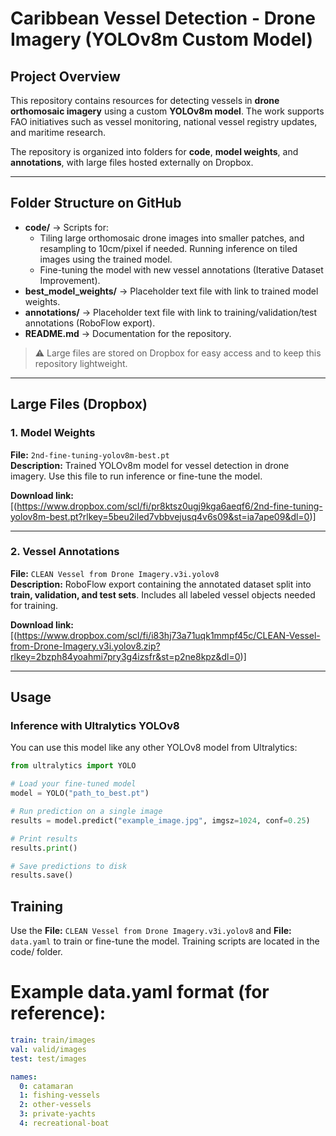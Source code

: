 # Caribbean Vessel Detection - Drone Imagery (YOLOv8m Custom Model)

## Project Overview
This repository contains resources for detecting vessels in **drone orthomosaic imagery** using a custom **YOLOv8m model**. The work supports FAO initiatives such as vessel monitoring, national vessel registry updates, and maritime research.  

The repository is organized into folders for **code**, **model weights**, and **annotations**, with large files hosted externally on Dropbox.

---

## Folder Structure on GitHub

- **code/** → Scripts for:
  - Tiling large orthomosaic drone images into smaller patches, and resampling to 10cm/pixel if needed. Running inference on tiled images using the trained model.
  - Fine-tuning the model with new vessel annotations (Iterative Dataset Improvement).  
- **best_model_weights/** → Placeholder text file with link to trained model weights.  
- **annotations/** → Placeholder text file with link to training/validation/test annotations (RoboFlow export).    
- **README.md** → Documentation for the repository.  

> ⚠️ Large files are stored on Dropbox for easy access and to keep this repository lightweight.

---

## Large Files (Dropbox)

### 1. Model Weights
**File:** `2nd-fine-tuning-yolov8m-best.pt`  
**Description:** Trained YOLOv8m model for vessel detection in drone imagery. Use this file to run inference or fine-tune the model.  

**Download link:** [(https://www.dropbox.com/scl/fi/pr8ktsz0ugj9kga6aeqf6/2nd-fine-tuning-yolov8m-best.pt?rlkey=5beu2iled7vbbvejusq4v6s09&st=ia7ape09&dl=0)]

---

### 2. Vessel Annotations
**File:** `CLEAN Vessel from Drone Imagery.v3i.yolov8`  
**Description:** RoboFlow export containing the annotated dataset split into **train, validation, and test sets**. Includes all labeled vessel objects needed for training.  

**Download link:** \[(https://www.dropbox.com/scl/fi/i83hj73a71uqk1mmpf45c/CLEAN-Vessel-from-Drone-Imagery.v3i.yolov8.zip?rlkey=2bzph84yoahmi7pry3g4izsfr&st=p2ne8kpz&dl=0)]

---

## Usage

### Inference with Ultralytics YOLOv8

You can use this model like any other YOLOv8 model from Ultralytics:

```python
from ultralytics import YOLO

# Load your fine-tuned model
model = YOLO("path_to_best.pt")

# Run prediction on a single image
results = model.predict("example_image.jpg", imgsz=1024, conf=0.25)

# Print results
results.print()

# Save predictions to disk
results.save()
```

## Training 
Use the **File:** `CLEAN Vessel from Drone Imagery.v3i.yolov8` and **File:** `data.yaml` to train or fine-tune the model.
Training scripts are located in the code/ folder.

# Example data.yaml format (for reference):
```yaml
train: train/images
val: valid/images
test: test/images

names: 
  0: catamaran
  1: fishing-vessels
  2: other-vessels
  3: private-yachts
  4: recreational-boat
```
